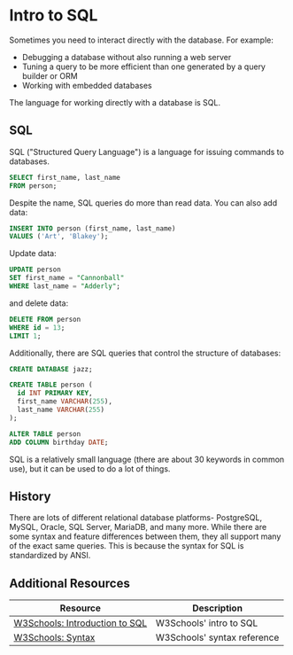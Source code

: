 # Intro to SQL

Sometimes you need to interact directly with the database. For example:

* Debugging a database without also running a web server
* Tuning a query to be more efficient than one generated by a query builder or ORM
* Working with embedded databases

The language for working directly with a database is SQL.

## SQL

SQL ("Structured Query Language") is a language for issuing commands to databases.

```sql
SELECT first_name, last_name
FROM person;
```

Despite the name, SQL queries do more than read data. You can also add data:

```sql
INSERT INTO person (first_name, last_name)
VALUES ('Art', 'Blakey');
```

Update data:

```sql
UPDATE person
SET first_name = "Cannonball"
WHERE last_name = "Adderly";
```

and delete data:

```sql
DELETE FROM person
WHERE id = 13;
LIMIT 1;
```

Additionally, there are SQL queries that control the structure of databases:

```sql
CREATE DATABASE jazz;
```

```sql
CREATE TABLE person (
  id INT PRIMARY KEY,
  first_name VARCHAR(255),
  last_name VARCHAR(255)
);
```

```sql
ALTER TABLE person 
ADD COLUMN birthday DATE;
```

SQL is a relatively small language (there are about 30 keywords in common use), but it can be used to do a lot of things.

## History

There are lots of different relational database platforms- PostgreSQL, MySQL, Oracle, SQL Server, MariaDB, and many more. While there are some syntax and feature differences between them, they all support many of the exact same queries. This is because the syntax for SQL is standardized by ANSI.

## Additional Resources

| Resource | Description |
| --- | --- |
| [W3Schools: Introduction to SQL](https://www.w3schools.com/sql/sql_intro.asp) | W3Schools' intro to SQL |
| [W3Schools: Syntax](https://www.w3schools.com/sql/sql_syntax.asp) | W3Schools' syntax reference |
